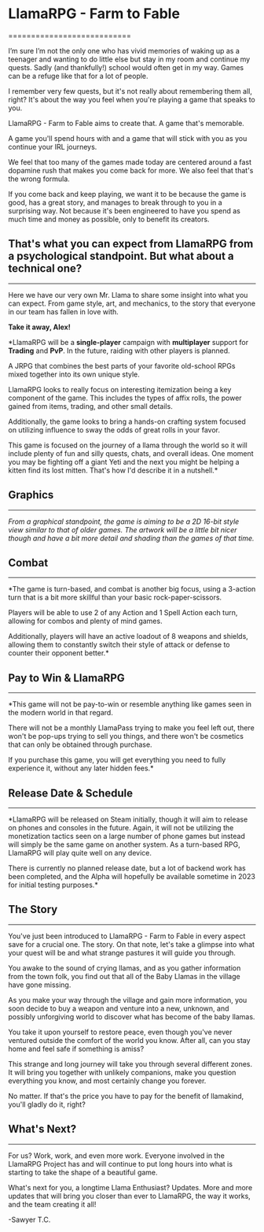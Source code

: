 # LlamaRPG - Farm to Fable
===========================

I’m sure I’m not the only one who has vivid memories of waking up as a teenager and wanting to do little else but stay in my room and continue my quests. Sadly (and thankfully!) school would often get in my way. Games can be a refuge like that for a lot of people.

I remember very few quests, but it's not really about remembering them all, right? It's about the way you feel when you're playing a game that speaks to you.

LlamaRPG - Farm to Fable aims to create that. A game that's memorable.

A game you'll spend hours with and a game that will stick with you as you continue your IRL journeys.

We feel that too many of the games made today are centered around a fast dopamine rush that makes you come back for more. We also feel that that's the wrong formula.

If you come back and keep playing, we want it to be because the game is good, has a great story, and manages to break through to you in a surprising way. Not because it's been engineered to have you spend as much time and money as possible, only to benefit its creators.

 ## That's what you can expect from LlamaRPG from a psychological standpoint. But what about a technical one?
-------------------------------------------------------------------------------------------------------------

Here we have our very own Mr. Llama to share some insight into what you can expect. From game style, art, and mechanics, to the story that everyone in our team has fallen in love with.

**Take it away, Alex!**

*LlamaRPG will be a **single-player** campaign with **multiplayer** support for **Trading** and **PvP**. In the future, raiding with other players is planned.

A JRPG that combines the best parts of your favorite old-school RPGs mixed together into its own unique style.

LlamaRPG looks to really focus on interesting itemization being a key component of the game. This includes the types of affix rolls, the power gained from items, trading, and other small details.

Additionally, the game looks to bring a hands-on crafting system focused on utilizing influence to sway the odds of great rolls in your favor.

This game is focused on the journey of a llama through the world so it will include plenty of fun and silly quests, chats, and overall ideas. One moment you may be fighting off a giant Yeti and the next you might be helping a kitten find its lost mitten. That's how I'd describe it in a nutshell.*

 ## Graphics
------------

*From a graphical standpoint, the game is aiming to be a 2D 16-bit style view similar to that of older games. The artwork will be a little bit nicer though and have a bit more detail and shading than the games of that time.*

 ## Combat
----------

*The game is turn-based, and combat is another big focus, using a 3-action turn that is a bit more skillful than your basic rock-paper-scissors.

Players will be able to use 2 of any Action and 1 Spell Action each turn, allowing for combos and plenty of mind games.

Additionally, players will have an active loadout of 8 weapons and shields, allowing them to constantly switch their style of attack or defense to counter their opponent better.*

 ## Pay to Win & LlamaRPG
-------------------------

*This game will not be pay-to-win or resemble anything like games seen in the modern world in that regard.

There will not be a monthly LlamaPass trying to make you feel left out, there won't be pop-ups trying to sell you things, and there won't be cosmetics that can only be obtained through purchase.

 If you purchase this game, you will get everything you need to fully experience it, without any later hidden fees.*

 ## Release Date & Schedule
---------------------------

*LlamaRPG will be released on Steam initially, though it will aim to release on phones and consoles in the future. Again, it will not be utilizing the monetization tactics seen on a large number of phone games but instead will simply be the same game on another system. As a turn-based RPG, LlamaRPG will play quite well on any device.

There is currently no planned release date, but a lot of backend work has been completed, and the Alpha will hopefully be available sometime in 2023 for initial testing purposes.*

 ## The Story
-------------

You've just been introduced to LlamaRPG - Farm to Fable in every aspect save for a crucial one. The story. On that note, let's take a glimpse into what your quest will be and what strange pastures it will guide you through.

You awake to the sound of crying llamas, and as you gather information from the town folk, you find out that all of the Baby Llamas in the village have gone missing.

As you make your way through the village and gain more information, you soon decide to buy a weapon and venture into a new, unknown, and possibly unforgiving world to discover what has become of the baby llamas.

You take it upon yourself to restore peace, even though you've never ventured outside the comfort of the world you know. After all, can you stay home and feel safe if something is amiss?

This strange and long journey will take you through several different zones. It will bring you together with unlikely companions, make you question everything you know, and most certainly change you forever.

No matter. If that's the price you have to pay for the benefit of llamakind, you'll gladly do it, right?

 ## What's Next?
----------------

For us? Work, work, and even more work. Everyone involved in the LlamaRPG Project has and will continue to put long hours into what is starting to take the shape of a beautiful game.

What's next for you, a longtime Llama Enthusiast? Updates. More and more updates that will bring you closer than ever to LlamaRPG, the way it works, and the team creating it all!

-Sawyer T.C.

